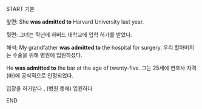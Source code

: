START
기본

앞면:
She **was admitted to** Harvard University last year.


뒷면:
그녀는 작년에 하버드 대학교에 입학 허가를 받았다.


해석:
My grandfather **was admitted to** the hospital for surgery.
우리 할아버지는 수술을 위해 병원에 입원하셨다.

He **was admitted to** the bar at the age of twenty-five.
그는 25세에 변호사 자격(바)에 공식적으로 인정되었다.

입장을 허가받다 , (병원 등에) 입원하다
<!--ID: 1742798830965-->
END